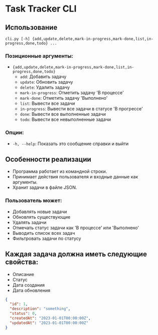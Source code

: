 # Task Tracker CLI

## Использование
`cli.py [-h] {add,update,delete,mark-in-progress,mark-done,list,in-progress,done,todo} ...`

### Позиционные аргументы:

- `{add,update,delete,mark-in-progress,mark-done,list,in-progress,done,todo}`
  - `add`: Добавить задачу
  - `update`: Обновить задачу
  - `delete`: Удалить задачу
  - `mark-in-progress`: Отметить задачу 'В процессе'
  - `mark-done`: Отметить задачу 'Выполнено'
  - `list`: Вывести все задачи
  - `in-progress`: Вывести все задачи в статусе 'В прогрессе'
  - `done`: Вывести все выполненные задачи
  - `todo`: Вывести все невыполненные задачи

### Опции:

- `-h, --help`: Показать это сообщение справки и выйти

## Особенности реализации

- Программа работает из командной строки.
- Принимает действия пользователя и входные данные как аргументы.
- Хранит задачи в файле JSON.

### Пользователь может:

- Добавлять новые задачи
- Обновлять существующие
- Удалять задачи
- Отмечать статус задачи как 'В процессе' или 'Выполнено'
- Выводить список всех задач
- Фильтровать задачи по статусу

## Каждая задача должна иметь следующие свойства:

- Описание
- Статус
- Дата создания
- Дата обновления

```json
{
  "id": 1,
  "description": "something",
  "status": 0,
  "createdAt": "2023-01-01T00:00:00Z",
  "updatedAt": "2023-01-01T00:00:00Z"
}